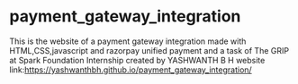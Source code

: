 # payment_gateway_integration
 This is the website of a payment gateway integration made with HTML,CSS,javascript and razorpay unified payment and a task of The GRIP at Spark Foundation Internship created 
 by YASHWANTH B H
 website link:https://yashwanthbh.github.io/payment_gateway_integration/
